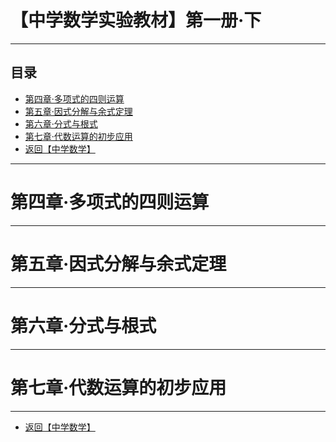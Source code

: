 # 【中学数学实验教材】第一册·下

---

## 目录

+ <a href="#4">第四章·多项式的四则运算</a>
+ <a href="#5">第五章·因式分解与余式定理</a>
+ <a href="#6">第六章·分式与根式</a>
+ <a href="#7">第七章·代数运算的初步应用</a>
+ <a href="/html/mid.html"> 返回【中学数学】 </a>

---

# <a name="4"> 第四章·多项式的四则运算 </a>

---

# <a name="5"> 第五章·因式分解与余式定理 </a>

---

# <a name="6"> 第六章·分式与根式 </a>

---

# <a name="7"> 第七章·代数运算的初步应用 </a>


---

+ <a href="/html/mid.html"> 返回【中学数学】 </a>